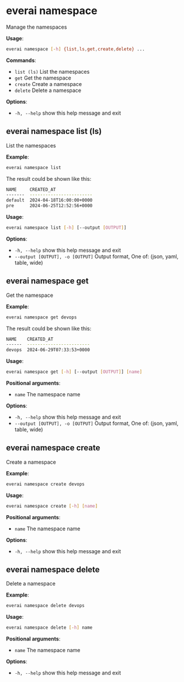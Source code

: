 # everai namespace
Manage the namespaces  

**Usage**:   
```bash 
everai namespace [-h] {list,ls,get,create,delete} ...  
```

**Commands**:    
* `list (ls)` List the namespaces  
* `get`                 Get the namespace
* `create`              Create a namespace
* `delete`              Delete a namespace

**Options**:  
* `-h, --help`  show this help message and exit  

## everai namespace list (ls)
List the namespaces  

**Example**:  
```bash 
everai namespace list
```
The result could be shown like this:  
```bash 
NAME     CREATED_AT
-------  ------------------------
default  2024-04-18T16:00:00+0000
pre      2024-06-25T12:52:56+0000
```

**Usage**:  
```bash  
everai namespace list [-h] [--output [OUTPUT]]
```

**Options**:  
* `-h, --help`            show this help message and exit  
* `--output [OUTPUT], -o [OUTPUT]`
                        Output format, One of: (json, yaml, table, wide)  

## everai namespace get
Get the namespace   

**Example**:  
```bash 
everai namespace get devops
```
The result could be shown like this:  
```bash 
NAME    CREATED_AT
------  ------------------------
devops  2024-06-29T07:33:53+0000
```

**Usage**:  
```bash  
everai namespace get [-h] [--output [OUTPUT]] [name]
```

**Positional arguments**:  
  * `name`              The namespace name  

**Options**:  
* `-h, --help`            show this help message and exit  
* `--output [OUTPUT], -o [OUTPUT]`
                        Output format, One of: (json, yaml, table, wide) 

## everai namespace create
Create a namespace   

**Example**:  
```bash 
everai namespace create devops
```

**Usage**:  
```bash  
everai namespace create [-h] [name]
```

**Positional arguments**:  
  * `name`              The namespace name  

**Options**:  
* `-h, --help`            show this help message and exit  

## everai namespace delete
Delete a namespace   

**Example**:  
```bash 
everai namespace delete devops
```

**Usage**:  
```bash  
everai namespace delete [-h] name
```

**Positional arguments**:  
  * `name`              The namespace name  

**Options**:  
* `-h, --help`            show this help message and exit  
